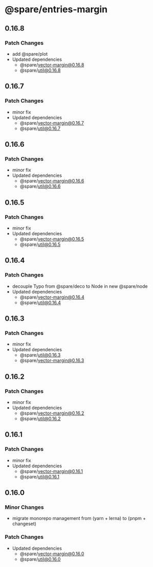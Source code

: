 # @spare/entries-margin

## 0.16.8

### Patch Changes

- add @spare/plot
- Updated dependencies
  - @spare/vector-margin@0.16.8
  - @spare/util@0.16.8

## 0.16.7

### Patch Changes

- minor fix
- Updated dependencies
  - @spare/vector-margin@0.16.7
  - @spare/util@0.16.7

## 0.16.6

### Patch Changes

- minor fix
- Updated dependencies
  - @spare/vector-margin@0.16.6
  - @spare/util@0.16.6

## 0.16.5

### Patch Changes

- minor fix
- Updated dependencies
  - @spare/vector-margin@0.16.5
  - @spare/util@0.16.5

## 0.16.4

### Patch Changes

- decouple Typo from @spare/deco to Node in new @spare/node
- Updated dependencies
  - @spare/vector-margin@0.16.4
  - @spare/util@0.16.4

## 0.16.3

### Patch Changes

- minor fix
- Updated dependencies
  - @spare/util@0.16.3
  - @spare/vector-margin@0.16.3

## 0.16.2

### Patch Changes

- minor fix
- Updated dependencies
  - @spare/vector-margin@0.16.2
  - @spare/util@0.16.2

## 0.16.1

### Patch Changes

- minor fix
- Updated dependencies
  - @spare/vector-margin@0.16.1
  - @spare/util@0.16.1

## 0.16.0

### Minor Changes

- migrate monorepo management from (yarn + lerna) to (pnpm + changeset)

### Patch Changes

- Updated dependencies
  - @spare/vector-margin@0.16.0
  - @spare/util@0.16.0
